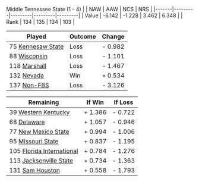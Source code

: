 Middle Tennessee State (1 - 4)
|       |   NAW   |   AAW   |   NCS   |   NRS   |
|-------|---------|---------|---------|---------|
| Value |  -6.142 |  -1.228 |   3.462 |   6.348 |
| Rank  |     134 |     135 |     134 |     103 |

| Played                    | Outcome    |  Change  |
|---------------------------|------------|----------|
|  75 [Kennesaw State        ](KennesawState)| Loss       | -  0.982 |
|  88 [Wisconsin             ](Wisconsin)| Loss       | -  1.101 |
| 118 [Marshall              ](Marshall)| Loss       | -  1.467 |
| 132 [Nevada                ](Nevada)| Win        | +  0.534 |
| 137 [Non-FBS               ](NonFBS)| Loss       | -  3.126 |

| Remaining                 |  If Win  |  If Loss |
|---------------------------|----------|----------|
|  39 [Western Kentucky      ](WesternKentucky)| +  1.386 | -  0.722 |
|  68 [Delaware              ](Delaware)| +  1.057 | -  0.946 |
|  77 [New Mexico State      ](NewMexicoState)| +  0.994 | -  1.006 |
|  95 [Missouri State        ](MissouriState)| +  0.837 | -  1.195 |
| 105 [Florida International ](FloridaInternational)| +  0.784 | -  1.276 |
| 113 [Jacksonville State    ](JacksonvilleState)| +  0.734 | -  1.363 |
| 131 [Sam Houston           ](SamHouston)| +  0.558 | -  1.793 |

